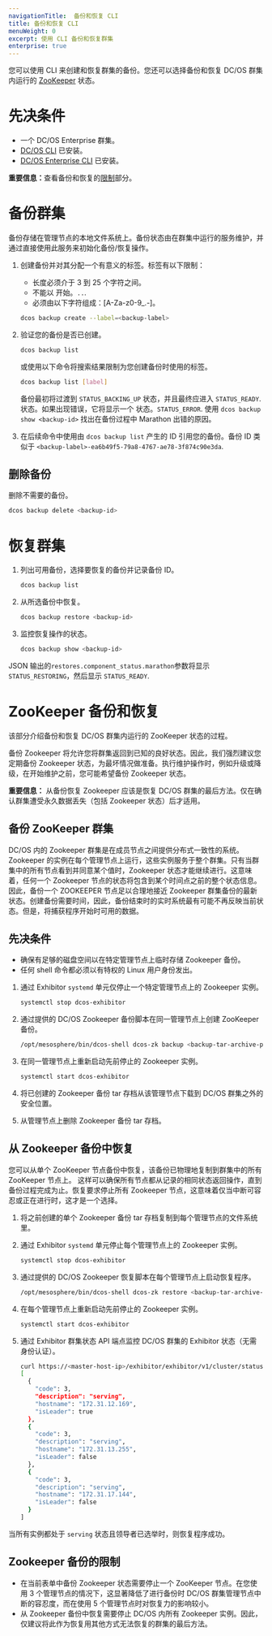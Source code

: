 ```yaml
---
navigationTitle:  备份和恢复 CLI
title: 备份和恢复 CLI
menuWeight: 0
excerpt: 使用 CLI 备份和恢复群集
enterprise: true
---
```

您可以使用 CLI 来创建和恢复群集的备份。您还可以选择备份和恢复 DC/OS 群集内运行的 [ZooKeeper](#zookeeper) 状态。


# 先决条件
- 一个 DC/OS Enterprise 群集。
- [DC/OS CLI](/mesosphere/dcos/cn/1.13/cli/install/) 已安装。
- [DC/OS Enterprise CLI](/mesosphere/dcos/cn/1.13/cli/enterprise-cli/) 已安装。

<p class="message--important"><strong>重要信息：</strong>查看备份和恢复的<a href="/mesosphere/dcos/latest/administering-clusters/backup-and-restore/#limitations">限制</a>部分。</p>


# 备份群集

备份存储在管理节点的本地文件系统上。备份状态由在群集中运行的服务维护，并通过直接使用此服务来初始化备份/恢复操作。

1. 创建备份并对其分配一个有意义的标签。标签有以下限制：
   - 长度必须介于 3 到 25 个字符之间。
   - 不能以 开始。`..`.
   - 必须由以下字符组成：[A-Za-z0-9_.-]。

   ```bash
   dcos backup create --label=<backup-label>
   ```

1. 验证您的备份是否已创建。

   ```bash
   dcos backup list
   ```

   或使用以下命令将搜索结果限制为您创建备份时使用的标签。

   ```bash
   dcos backup list [label]
   ```

   备份最初将过渡到 `STATUS_BACKING_UP` 状态，并且最终应进入 `STATUS_READY`.状态。如果出现错误，它将显示一个 状态。`STATUS_ERROR`. 使用 `dcos backup show <backup-id>` 找出在备份过程中 Marathon 出错的原因。

1. 在后续命令中使用由 `dcos backup list` 产生的 ID 引用您的备份。备份 ID 类似于 `<backup-label>-ea6b49f5-79a8-4767-ae78-3f874c90e3da`.

## 删除备份

删除不需要的备份。

   ```bash
   dcos backup delete <backup-id>
   ```

# 恢复群集

1. 列出可用备份，选择要恢复的备份并记录备份 ID。

   ```bash
   dcos backup list
   ```

1. 从所选备份中恢复。

   ```bash
   dcos backup restore <backup-id>
   ```

1. 监控恢复操作的状态。

   ```bash
   dcos backup show <backup-id>
   ```

JSON 输出的`restores.component_status.marathon`参数将显示 `STATUS_RESTORING`，然后显示 `STATUS_READY`.

<a name="zookeeper"></a>

# ZooKeeper 备份和恢复

该部分介绍备份和恢复 DC/OS 群集内运行的 ZooKeeper 状态的过程。

备份 Zookeeper 将允许您将群集返回到已知的良好状态。因此，我们强烈建议您定期备份 Zookeeper 状态，为最坏情况做准备。执行维护操作时，例如升级或降级，在开始维护之前，您可能希望备份 Zookeeper 状态。

<p class="message--important"><strong>重要信息：</strong>
从备份恢复 Zookeeper 应该是恢复 DC/OS 群集的最后方法。仅在确认群集遭受永久数据丢失（包括 Zookeeper 状态）后才适用。
</p>


## 备份 ZooKeeper 群集

DC/OS 内的 Zookeeper 群集是在成员节点之间提供分布式一致性的系统。Zookeeper 的实例在每个管理节点上运行，这些实例服务于整个群集。只有当群集中的所有节点看到并同意某个值时，Zookeeper 状态才能继续进行。这意味着，任何一个 Zookeeper 节点的状态将包含到某个时间点之前的整个状态信息。因此，备份一个 ZOOKEEPER 节点足以合理地接近 Zookeeper 群集备份的最新状态。创建备份需要时间，因此，备份结束时的实时系统最有可能不再反映当前状态。但是，将捕获程序开始时可用的数据。

## 先决条件

* 确保有足够的磁盘空间以在特定管理节点上临时存储 Zookeeper 备份。
* 任何 shell 命令都必须以有特权的 Linux 用户身份发出。

1. 通过 Exhibitor `systemd` 单元仅停止一个特定管理节点上的 Zookeeper 实例。

    ```bash
    systemctl stop dcos-exhibitor
    ```

1. 通过提供的 DC/OS Zookeeper 备份脚本在同一管理节点上创建 ZooKeeper 备份。

    ```bash
    /opt/mesosphere/bin/dcos-shell dcos-zk backup <backup-tar-archive-path> -v
    ```

1. 在同一管理节点上重新启动先前停止的 Zookeeper 实例。

    ```bash
    systemctl start dcos-exhibitor
    ```

1. 将已创建的 Zookeeper 备份 tar 存档从该管理节点下载到 DC/OS 群集之外的安全位置。

1. 从管理节点上删除 Zookeeper 备份 tar 存档。

## 从 Zookeeper 备份中恢复

您可以从单个 ZooKeeper 节点备份中恢复，该备份已物理地复制到群集中的所有 ZooKeeper 节点上。
这样可以确保所有节点都从记录的相同状态返回操作，直到备份过程完成为止。恢复要求停止所有 Zookeeper 节点，这意味着仅当中断可容忍或正在进行时，这才是一个选择。

1. 将之前创建的单个 Zookeeper 备份 tar 存档复制到每个管理节点的文件系统里。

1. 通过 Exhibitor `systemd` 单元停止每个管理节点上的 Zookeeper 实例。

    ```bash
    systemctl stop dcos-exhibitor
    ```

1. 通过提供的 DC/OS Zookeeper 恢复脚本在每个管理节点上启动恢复程序。

    ```bash
    /opt/mesosphere/bin/dcos-shell dcos-zk restore <backup-tar-archive-path> -v
    ```

1. 在每个管理节点上重新启动先前停止的 Zookeeper 实例。

    ```bash
    systemctl start dcos-exhibitor
    ```

1. 通过 Exhibitor 群集状态 API 端点监控 DC/OS 群集的 Exhibitor 状态（无需身份认证）。

    ```bash
    curl https://<master-host-ip>/exhibitor/exhibitor/v1/cluster/status
    [
      {
        "code": 3,
        "description": "serving",
        "hostname": "172.31.12.169",
        "isLeader": true
      },
      {
        "code": 3,
        "description": "serving",
        "hostname": "172.31.13.255",
        "isLeader": false
      },
      {
        "code": 3,
        "description": "serving",
        "hostname": "172.31.17.144",
        "isLeader": false
      }
    ]
    ```

当所有实例都处于 `serving` 状态且领导者已选举时，则恢复程序成功。


## Zookeeper 备份的限制
- 在当前表单中备份 Zookeeper 状态需要停止一个 ZooKeeper 节点。在您使用 3 个管理节点的情况下，这显著降低了进行备份时 DC/OS 群集管理节点中断的容忍度，而在使用 5 个管理节点时对恢复力的影响较小。
- 从 Zookeeper 备份中恢复需要停止 DC/OS 内所有 Zookeeper 实例。因此，仅建议将此作为恢复用其他方式无法恢复的群集的最后方法。
